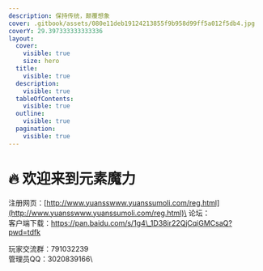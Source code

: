 ```yaml
---
description: 保持传统，颠覆想象
cover: .gitbook/assets/080e11deb19124213855f9b958d99ff5a012f5db4.jpg
coverY: 29.397333333333336
layout:
  cover:
    visible: true
    size: hero
  title:
    visible: true
  description:
    visible: true
  tableOfContents:
    visible: true
  outline:
    visible: true
  pagination:
    visible: true
---
```


# 🔥 欢迎来到元素魔力

注册网页：[http://www.yuansswww.yuanssumoli.com/reg.html](http://www.yuansswww.yuanssumoli.com/reg.html)\
论坛：\
客户端下载：https://pan.baidu.com/s/1g4\_1D38ir22QjCqiGMCsaQ?pwd=tdfk

玩家交流群：791032239\
管理员QQ：3020839166\
